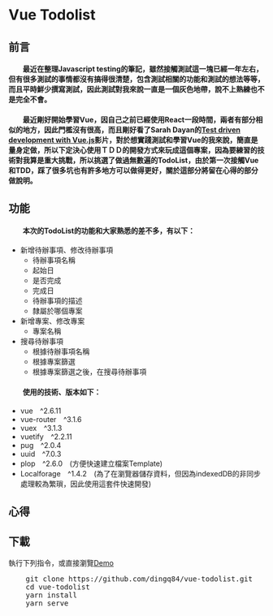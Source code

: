 # Vue Todolist

## 前言  
#### &emsp;&emsp;最近在整理Javascript testing的筆記，雖然接觸測試這一塊已經一年左右，但有很多測試的事情都沒有搞得很清楚，包含測試相關的功能和測試的想法等等，而且平時鮮少撰寫測試，因此測試對我來說一直是一個灰色地帶，說不上熟練也不是完全不會。
#### &emsp;&emsp;最近剛好開始學習Vue，因自己之前已經使用React一段時間，兩者有部分相似的地方，因此門檻沒有很高，而且剛好看了Sarah Dayan的[Test driven development with Vue.js](https://www.youtube.com/watch?v=DD1fEhcEzY8)影片，對於想實踐測試和學習Vue的我來說，簡直是量身定做，所以下定決心使用ＴＤＤ的開發方式來玩成這個專案，因為要練習的技術對我算是重大挑戰，所以挑選了做過無數遍的TodoList，由於第一次接觸Vue和TDD，踩了很多坑也有許多地方可以做得更好，關於這部分將留在心得的部分做說明。
## 功能
#### &emsp;&emsp;本次的TodoList的功能和大家熟悉的差不多，有以下：  
   * 新增待辦事項、修改待辦事項
       * 待辦事項名稱
       * 起始日
       * 是否完成
       * 完成日
       * 待辦事項的描述
       * 隸屬於哪個專案
   * 新增專案、修改專案
       * 專案名稱
   * 搜尋待辦事項
       * 根據待辦事項名稱
       * 根據專案篩選
       * 根據專案篩選之後，在搜尋待辦事項  
#### &emsp;&emsp;使用的技術、版本如下：
  * vue&emsp;^2.6.11
  * vue-router&emsp;^3.1.6
  * vuex&emsp;^3.1.3
  * vuetify&emsp;^2.2.11
  * pug&emsp;^2.0.4
  * uuid&emsp;^7.0.3
  * plop&emsp;^2.6.0&emsp;(方便快速建立檔案Template)
  * Localforage&emsp;^1.4.2&emsp;(為了在瀏覽器儲存資料，但因為indexedDB的非同步處理較為繁瑣，因此使用這套件快速開發)
## 心得

## 下載
  執行下列指令，或直接瀏覽[Demo](https://dingq84.github.io/vue-todolist/)
  <pre>
    git clone https://github.com/dingq84/vue-todolist.git
    cd vue-todolist
    yarn install
    yarn serve
  </pre>
